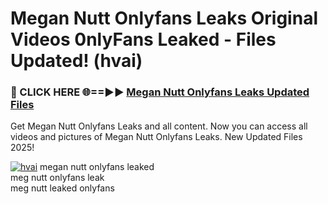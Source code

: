 # Megan Nutt Onlyfans Leaks Original Videos 0nlyFans Leaked - Files Updated! (hvai)

<h3>🔴 CLICK HERE 🌐==►► <a href="https://tinyurl.com/2jnfzry5" rel="nofollow">Megan Nutt Onlyfans Leaks Updated Files</a></h3>

Get Megan Nutt Onlyfans Leaks and all content. Now you can access all videos and pictures of Megan Nutt Onlyfans Leaks. New Updated Files 2025!

[![hvai](https://i.imgur.com/GyGTBgg.gif)](https://tinyurl.com/2jnfzry5)
megan nutt onlyfans leaked<br>
meg nutt onlyfans leak<br>
meg nutt leaked onlyfans